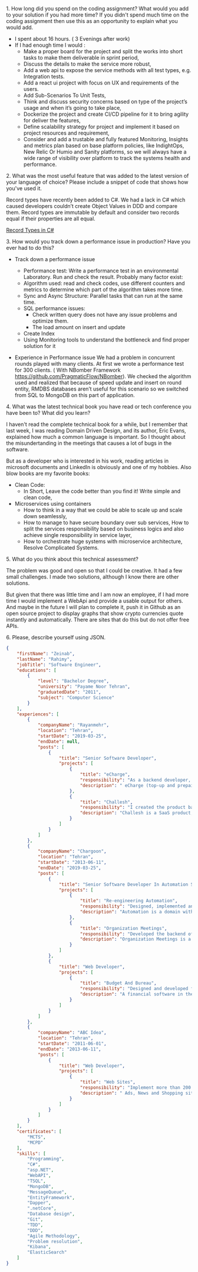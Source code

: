 1\. How long did you spend on the coding assignment? What would you add
to your solution if you had more time? If you didn't spend much time on
the coding assignment then use this as an opportunity to explain what
you would add. 

- I spent about 16 hours. ( 3 Evenings after work)
- If I had enough time I would :
	- Make a proper board for the project and split the works into short tasks to make them deliverable in sprint period, 
	- Discuss the details to make the service more robust,
	- Add a web api to expose the service methods with all test types, e.g. Integration tests.
	- Add a react ui project with focus on UX and requirements of the users.
	- Add Sub-Scenarios To Unit Tests,
	- Think and discuss security concerns based on type of the project’s usage and when it’s going to take place, 
	- Dockerize the project and create CI/CD pipeline for it to bring agility for deliver the features,
	- Define scalability strategy for project and implement it based on project resources and requirement,
	- Consider and add a trustable and fully featured Monitoring, Insights and metrics plan based on base platform policies, like IndightOps, New Relic Or Humio and Sanity platforms, so we will always have a wide range of visibility over platform to track the systems health and performance.


2\. What was the most useful feature that was added to the latest version
of your language of choice? Please include a snippet of code that shows
how you've used it.

Record types have recently been added to C\#. We had a lack in C\# which
caused developers couldn’t create Object Values in DDD and compare them.
Record types are immutable by default and consider two records equal if
their properties are all equal.

[Record Types in C\#](https://docs.microsoft.com/en-us/dotnet/csharp/whats-new/csharp-9\#record-types)


3\. How would you track down a performance issue in production? Have you
ever had to do this?

- Track down a performance issue

    - Performance test: Write a performance test in an environmental Laboratory. Run and check the result. Probably many factor exist:
    - Algorithm used: read and check codes, use different counters and metrics to determine which part of the algorithm takes more time.
    - Sync and Async Structure: Parallel tasks that can run at the same time.
    - SQL performance issues:
	    - Check written query does not have any issue problems and optimize them. 
	    - The load amount on insert and update
    - Create Index
    - Using Monitoring tools to understand the bottleneck and find proper solution for it


- Experience in Performance issue
We had a problem in concurrent rounds played with many clients. 
At first we wrote a performance test for 300 clients. ( With NBomber Framework https://github.com/PragmaticFlow/NBomber). 
We checked the algorithm used and realized that because of speed update and insert on round entity, RMDBS databases aren’t useful for this scenario so we switched from SQL to MongoDB on this part of application.

4\. What was the latest technical book you have read or tech conference
you have been to? What did you learn?

I haven't read the complete technical book for a while, but I remember that last week, I was reading Domain Driven Design, and its author, Eric Evans, explained how much a common language is important. So I thought about the misundertanding in the meetings that causes a lot of bugs in the software.

But as a developer who is interested in his work, reading articles in microsoft documents and LinkedIn is obviously and one of my hobbies. Also blow books are my favorite books:

- Clean Code:
	- In Short, Leave the code better than you find it! Write simple and clean code,
- Microservices using containers
	- How to think in a way that we could be able to scale up and scale down seamlessly, 
	- How to manage to have secure boundary over sub services, How to split the services responsibility based on business logics and also achieve single responsibility in service layer, 
	- How to orchestrate huge systems with microservice architecture, Resolve Complicated Systems.



5\. What do you think about this technical assessment?

The problem was good and open so that I could be creative. It had a few
small challenges. I made two solutions, although I know there are other
solutions.

But given that there was little time and I am now an employee, if I had
more time I would implement a WebApi and provide a usable output for
others. And maybe in the future I will plan to complete it, push it in
Github as an open source project to display graphs that show crypto
currencies quote instantly and automatically. There are sites that do
this but do not offer free APIs.

6\. Please, describe yourself using JSON.
```json
{
	"firstName": "Zeinab",
	"lastName": "Rahimy",
	"jobTitle": "Software Engineer",
	"educations": [
		{
			"level": "Bachelor Degree",
			"university": "Payame Noor Tehran",
			"graduatedDate": "2011",
			"subject": "Computer Science"
		}
	],
	"experiences": [
		{
			"companyName": "Rayanmehr",
			"location": "Tehran",
			"startDate": "2019-03-25",
			"endDate": null,
			"posts": [
				{
					"title": "Senior Software Developer",
					"projects": [
						{
							"title": "eCharge",
							"responsibility": "As a backend developer, I am working on developing new features, maintain legacy codes, work on the performance of some pieces of product, and handle technical depts that existed during all past years.",
							"description": " eCharge (top-up and prepaid services for all Iranian mobile operators)"
						},
						{
							"title": "Challesh",
							"responsibility": "I created the product based on microservices architecture and DDD approach to control complexity around the problem domain. As a technical view, it has used ASP.NET Core Web API to expose each microservice and MS SQL Server and MongoDB as databases. This project has used a range of technologies, most of them based on .NET: Windsor Castle, Dapper, xUnit, Moq, and some other technologies to create microservices. Microservices use HTTP call for request/response communication between services and VerneMQ as an Events Hub for Pub/Sub communication between them. In the front-end, a SPA that is created using ReactJS as an administration portal, and for playing games,",
							"description": "Challesh is a SaaS product, and its target is creating an infrastructure for games that offers a set of abilities that any games need them."
						}
					]
				}
			]
		},
		{
			"companyName": "Chargoon",
			"location": "Tehran",
			"startDate": "2013-06-11",
			"endDate": "2019-03-25",
			"posts": [
				{
					"title": "Senior Software Developer In Automation Solution",
					"projects": [
						{
							"title": "Re-engineering Automation",
							"responsibility": "Designed, implemented and reviewed other developer codes",
							"description": "Automation is a domain with five software (official correspondence, archive document management, task management, calendar and meeting management, and a common software included all common features for use in other software) that manages official workflows in the big scale organizations."
						},
						{
							"title": "Organization Meetings",
							"responsibility": "Developed the backend of product using ASP.NET Web API, Windsor Castle as Ioc Container and Entity Framework in the repository layer",
							"description": "Organization Meetings is a software like Outlook to manage and handle meetings and calendars in big organizations using their concepts. This software manages calendars, meetings, and their members in an organization. This project used DDD to resolve complexity"
						}
					]
				},
				{
					"title": "Web Developer",
					"projects": [
						{
							"title": "Budget And Bureau",
							"responsibility": "Designed and developed features in the software and participated in analysis, design and development of Budget systems using industry standard tools",
							"description": "A financial software in the big scale organizations."
						}
					]
				}
			]
		},
		{
			"companyName": "ABC Idea",
			"location": "Tehran",
			"startDate": "2011-06-01",
			"endDate": "2013-06-11",
			"posts": [
				{
					"title": "Web Developer",
					"projects": [
						{
							"title": "Web Sites",
							"responsibility": "Implement more than 200 web sites base on asp.net and sql",
							"description": " Ads, News and Shopping sites"
						}
					]
				}
			]
		}
	],
	"certificates": [
		"MCTS",
		"MCPD"
	],
	"skills": [
		"Programming",
		"C#",
		"asp.NET",
		"WebAPI",
		"TSQL",
		"MongoDB",
		"MessageQueue",
		"EntityFramework",
		"Dapper",
		".netCore",
		"Database design",
		"Git",
		"TDD",
		"DDD",
		"Agile Methodology",
		"Problem resolution",
		"Kibana",
		"ElasticSearch"
	]
}
```
